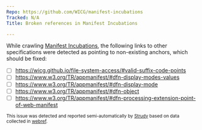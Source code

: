 ```yaml
---
Repo: https://github.com/WICG/manifest-incubations
Tracked: N/A
Title: Broken references in Manifest Incubations

---
```


While crawling [Manifest Incubations](https://wicg.github.io/manifest-incubations/), the following links to other specifications were detected as pointing to non-existing anchors, which should be fixed:
* [ ] https://wicg.github.io/file-system-access/#valid-suffix-code-points
* [ ] https://www.w3.org/TR/appmanifest/#dfn-display-modes-values
* [ ] https://www.w3.org/TR/appmanifest/#dfn-display-mode
* [ ] https://www.w3.org/TR/appmanifest/#dfn-object
* [ ] https://www.w3.org/TR/appmanifest/#dfn-processing-extension-point-of-web-manifest

<sub>This issue was detected and reported semi-automatically by [Strudy](https://github.com/w3c/strudy/) based on data collected in [webref](https://github.com/w3c/webref/).</sub>